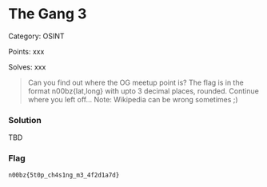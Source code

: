 # The Gang 3

Category: OSINT

Points: xxx

Solves: xxx

>Can you find out where the OG meetup point is? The flag is in the format n00bz{lat,long} with upto 3 decimal places, rounded. Continue where you left off... Note: Wikipedia can be wrong sometimes \;)

### Solution

TBD


### Flag

```n00bz{5t0p_ch4s1ng_m3_4f2d1a7d} ```